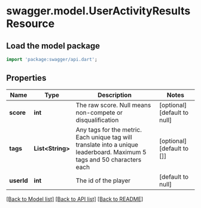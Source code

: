 # swagger.model.UserActivityResultsResource

## Load the model package
```dart
import 'package:swagger/api.dart';
```

## Properties
Name | Type | Description | Notes
------------ | ------------- | ------------- | -------------
**score** | **int** | The raw score. Null means non-compete or disqualification | [optional] [default to null]
**tags** | **List&lt;String&gt;** | Any tags for the metric. Each unique tag will translate into a unique leaderboard. Maximum 5 tags and 50 characters each | [optional] [default to []]
**userId** | **int** | The id of the player | [default to null]

[[Back to Model list]](../README.md#documentation-for-models) [[Back to API list]](../README.md#documentation-for-api-endpoints) [[Back to README]](../README.md)


